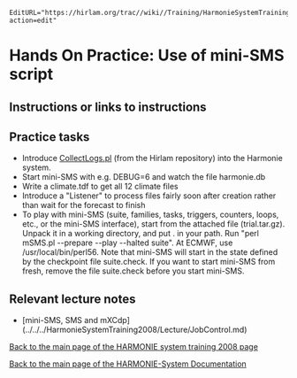 ```@meta
EditURL="https://hirlam.org/trac//wiki//Training/HarmonieSystemTraining2008/Training/JobControl?action=edit"
```

# Hands On Practice: Use of mini-SMS script

## Instructions or links to instructions
## Practice tasks
 * Introduce [CollectLogs.pl](https://hirlam.org/trac/browser/trunk/hirlam/scripts/CollectLogs.pl) (from the Hirlam repository) into the Harmonie system.
 * Start mini-SMS with e.g. DEBUG=6 and watch the file harmonie.db
 * Write a climate.tdf to get all 12 climate files
 * Introduce a "Listener" to process files fairly soon after creation rather than wait for the forecast to finish
 * To play with mini-SMS (suite, families, tasks, triggers, counters, loops, etc., or the mini-SMS interface), start from the attached file (trial.tar.gz). Unpack it in a working directory, and put . in your path. Run "perl mSMS.pl --prepare --play --halted suite". At ECMWF, use /usr/local/bin/perl56. Note that mini-SMS will start in the state defined by the checkpoint file suite.check. If you want to start mini-SMS from fresh, remove the file suite.check before you start mini-SMS.


## Relevant lecture notes
 * [mini-SMS, SMS and mXCdp] (../../../HarmonieSystemTraining2008/Lecture/JobControl.md)

[ Back to the main page of the HARMONIE system training 2008 page](https://hirlam.org/trac/wiki/HarmonieSystemTraining2008)

[Back to the main page of the HARMONIE-System Documentation](https://hirlam.org/trac/wiki/HarmonieSystemDocumentation)